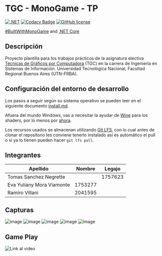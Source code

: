 # TGC - MonoGame - TP

[![.NET](https://github.com/tgc-utn/tgc-monogame-tp/actions/workflows/dotnet.yml/badge.svg)](https://github.com/tgc-utn/tgc-monogame-tp/actions/workflows/dotnet.yml)
[![Codacy Badge](https://app.codacy.com/project/badge/Grade/63382c4441444632b06d83dcc6dab106)](https://app.codacy.com/gh/tgc-utn/tgc-monogame-tp/dashboard?utm_source=gh&utm_medium=referral&utm_content=&utm_campaign=Badge_grade)
[![GitHub license](https://img.shields.io/github/license/tgc-utn/tgc-monogame-tp.svg)](https://github.com/tgc-utn/tgc-monogame-tp/blob/master/LICENSE)

[#BuiltWithMonoGame](http://www.monogame.net) and [.NET Core](https://dotnet.microsoft.com)

## Descripción

Proyecto plantilla para los trabajos prácticos de la asignatura electiva [Técnicas de Gráficos por Computadora](http://tgc-utn.github.io/) (TGC) en la carrera de Ingeniería en Sistemas de Información. Universidad Tecnológica Nacional, Facultad Regional Buenos Aires (UTN-FRBA).

## Configuración del entorno de desarrollo

Los pasos a seguir según su sistema operativo se pueden leer en el siguiente documento [install.md](https://github.com/tgc-utn/tgc-monogame-samples/blob/master/docs/install/install.md).

Afuera del mundo Windows, vas a necesitar la ayudar de [Wine](https://www.winehq.org) para los shaders, por lo menos por [ahora](https://github.com/MonoGame/MonoGame/issues/2167).

Los recursos usados se almacenan utilizando [Git LFS](https://git-lfs.github.com), con lo cual antes de clonar el repositorio les conviene tenerlo instalado así es automático el pull o si ya lo tienen pueden hacer `git lfs pull`.

## Integrantes

|  Apellido| Nombre| Legajo |
------------ | -------------  | ------------- |
| Tomas Sanchez Negrette | | 1757623 |
| Eva Yuliany Mora Viamonte | 1753277 |
| Ramiro Villani | 2041595 |

## Capturas

![image](https://github.com/user-attachments/assets/1ca1f132-ddef-4e73-a65f-02122f4d2958)
![image](https://github.com/user-attachments/assets/d66f2608-06be-4a95-b026-b69c7066ac64)
![image](https://github.com/user-attachments/assets/cf95dd86-9ca4-4195-8a05-8f681e204c5d)
![image](https://github.com/user-attachments/assets/d08c3fa8-5bfe-4fcc-af56-f2ef47737a33)
![image](https://github.com/user-attachments/assets/ee21d7f4-df02-4229-9853-8609498dd292)


## Game Play

![Link al video](https://drive.google.com/file/d/1p-P2WzeunkpAuJBbWJtTMVwBg_p_6PO7/view?usp=sharing)
